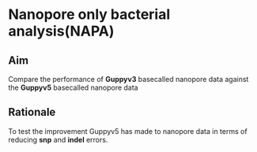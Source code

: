 # Nanopore only bacterial analysis(NAPA)

## Aim
Compare the performance of **Guppyv3** basecalled nanopore data against the **Guppyv5** basecalled nanopore data
## Rationale
To test the improvement Guppyv5 has made to nanopore data in terms of reducing **snp** and **indel** errors.
